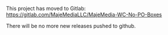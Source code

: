 This project has moved to Gitlab: https://gitlab.com/MajeMediaLLC/MajeMedia-WC-No-PO-Boxes

There will be no more new releases pushed to github.
